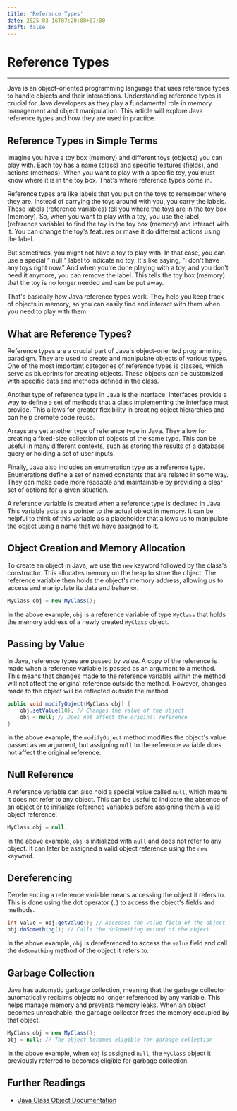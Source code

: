 ```yaml
---
title: 'Reference Types'
date: 2025-03-16T07:20:00+07:00
draft: false
---
```


# Reference Types

---

Java is an object-oriented programming language that uses reference types to handle objects and their interactions. Understanding reference types is crucial for Java developers as they play a fundamental role in memory management and object manipulation. This article will explore Java reference types and how they are used in practice.

## Reference Types in Simple Terms

Imagine you have a toy box (memory) and different toys (objects) you can play with. Each toy has a name (class) and specific features (fields), and actions (methods). When you want to play with a specific toy, you must know where it is in the toy box. That's where reference types come in.

Reference types are like labels that you put on the toys to remember where they are. Instead of carrying the toys around with you, you carry the labels. These labels (reference variables) tell you where the toys are in the toy box (memory). So, when you want to play with a toy, you use the label (reference variable) to find the toy in the toy box (memory) and interact with it. You can change the toy's features or make it do different actions using the label.

But sometimes, you might not have a toy to play with. In that case, you can use a special " null " label to indicate no toy. It's like saying, "I don't have any toys right now." And when you're done playing with a toy, and you don't need it anymore, you can remove the label. This tells the toy box (memory) that the toy is no longer needed and can be put away.

That's basically how Java reference types work. They help you keep track of objects in memory, so you can easily find and interact with them when you need to play with them.

## What are Reference Types?

Reference types are a crucial part of Java's object-oriented programming paradigm. They are used to create and manipulate objects of various types. One of the most important categories of reference types is classes, which serve as blueprints for creating objects. These objects can be customized with specific data and methods defined in the class.

Another type of reference type in Java is the interface. Interfaces provide a way to define a set of methods that a class implementing the interface must provide. This allows for greater flexibility in creating object hierarchies and can help promote code reuse.

Arrays are yet another type of reference type in Java. They allow for creating a fixed-size collection of objects of the same type. This can be useful in many different contexts, such as storing the results of a database query or holding a set of user inputs.

Finally, Java also includes an enumeration type as a reference type. Enumerations define a set of named constants that are related in some way. They can make code more readable and maintainable by providing a clear set of options for a given situation.

A reference variable is created when a reference type is declared in Java. This variable acts as a pointer to the actual object in memory. It can be helpful to think of this variable as a placeholder that allows us to manipulate the object using a name that we have assigned to it.

## Object Creation and Memory Allocation

To create an object in Java, we use the `new` keyword followed by the class's constructor. This allocates memory on the heap to store the object. The reference variable then holds the object's memory address, allowing us to access and manipulate its data and behavior.

```java
MyClass obj = new MyClass();
```

In the above example, `obj` is a reference variable of type `MyClass` that holds the memory address of a newly created `MyClass` object.

## Passing by Value

In Java, reference types are passed by value. A copy of the reference is made when a reference variable is passed as an argument to a method. This means that changes made to the reference variable within the method will not affect the original reference outside the method. However, changes made to the object will be reflected outside the method.

```java
public void modifyObject(MyClass obj) {
    obj.setValue(10); // Changes the value of the object
    obj = null; // Does not affect the original reference
}
```

In the above example, the `modifyObject` method modifies the object's value passed as an argument, but assigning `null` to the reference variable does not affect the original reference.

## Null Reference

A reference variable can also hold a special value called `null`, which means it does not refer to any object. This can be useful to indicate the absence of an object or to initialize reference variables before assigning them a valid object reference.

```java
MyClass obj = null;
```

In the above example, `obj` is initialized with `null` and does not refer to any object. It can later be assigned a valid object reference using the `new` keyword.

## Dereferencing

Dereferencing a reference variable means accessing the object it refers to. This is done using the dot operator (`.`) to access the object's fields and methods.

```java
int value = obj.getValue(); // Accesses the value field of the object
obj.doSomething(); // Calls the doSomething method of the object
```

In the above example, `obj` is dereferenced to access the `value` field and call the `doSomething` method of the object it refers to.

## Garbage Collection

Java has automatic garbage collection, meaning that the garbage collector automatically reclaims objects no longer referenced by any variable. This helps manage memory and prevents memory leaks. When an object becomes unreachable, the garbage collector frees the memory occupied by that object.

```java
MyClass obj = new MyClass();
obj = null; // The object becomes eligible for garbage collection
```

In the above example, when `obj` is assigned `null`, the `MyClass` object it previously referred to becomes eligible for garbage collection.

## Further Readings

- [Java Class Object Documentation](https://docs.oracle.com/en/java/javase/17/docs/api/java.base/java/lang/Object.html)
